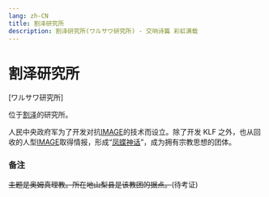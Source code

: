```yaml
---
lang: zh-CN
title: 割泽研究所
description: 割泽研究所(ワルサワ研究所) - 交响诗篇 彩虹满载
---
```


# 割泽研究所

[ワルサワ研究所]

位于[割泽](./Warsaw.md)的研究所。

人民中央政府军为了开发对抗[IMAGE](./Image.md)的技术而设立。除了开发 KLF 之外，也从回收的人型[IMAGE](./Image.md)取得情报，形成“[凤蝶神话](./AGEHA_Myth.md)”，成为拥有宗教思想的团体。

### 备注

~~主题是奥姆真理教。所在地山梨县是该教团的据点。~~(待考证)
